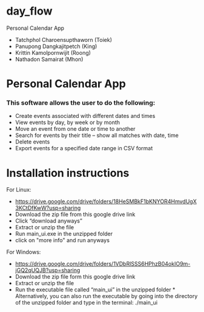 # day_flow
Personal Calendar App 
- Tatchphol Charoensupthaworn (Toiek)  
- Panupong Dangkajitpetch (King)   
- Krittin Kamolpornwijit (Roong) 
- Nathadon Samairat (Mhon)  


# Personal Calendar App
### This software allows the user to do the following:
* Create events associated with different dates and times
* View events by day, by week or by month
* Move an event from one date or time to another
* Search for events by their title – show all matches with date, time
* Delete events
* Export events for a specified date range in CSV format

# Installation instructions
For Linux:  
* https://drive.google.com/drive/folders/18HeSMBkF1bKNYOR4HmvdUgX3KCtDfKwW?usp=sharing
* Download the zip file from this google drive link
* Click “download anyways”
* Extract or unzip the file
* Run main_ui.exe in the unzipped folder
* click on "more info" and run anyways

For Windows: 
* https://drive.google.com/drive/folders/1VDbRlSSS6HPhzB04okIO9m-jGQ2qUQJB?usp=sharing
* Download the zip file form this google drive link
* Extract or unzip the file
* Run the executable file called “main_ui” in the unzipped folder
      * Alternatively, you can also run the executable by going into the directory of the unzipped folder and type in the terminal:
./main_ui
